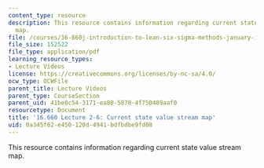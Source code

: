 ```yaml
---
content_type: resource
description: This resource contains information regarding current state value stream
  map.
file: /courses/16-660j-introduction-to-lean-six-sigma-methods-january-iap-2012/0a345f62e450120d4941bdfbdbe9fd08_MIT16_660JIAP12_2-6VSM.pdf
file_size: 152522
file_type: application/pdf
learning_resource_types:
- Lecture Videos
license: https://creativecommons.org/licenses/by-nc-sa/4.0/
ocw_type: OCWFile
parent_title: Lecture Videos
parent_type: CourseSection
parent_uid: 41be8c54-3171-ea80-5878-4f750489aaf0
resourcetype: Document
title: '16.660 Lecture 2-6: Current state value stream map'
uid: 0a345f62-e450-120d-4941-bdfbdbe9fd08
---
```

This resource contains information regarding current state value stream map.